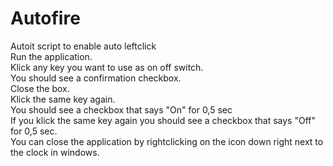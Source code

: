 # Autofire<br>
Autoit script to enable auto leftclick
<br>
Run the application.<br>
Klick any key you want to use as on off switch.<br>
You should see a confirmation checkbox.<br>
Close the box. <br>
Klick the same key again.<br>
You should see a checkbox that says "On" for 0,5 sec<br>
If you klick the same key again you should see a checkbox that says "Off" for 0,5 sec.<br>
You can close the application by rightclicking on the icon down right next to the clock in windows.<br>

